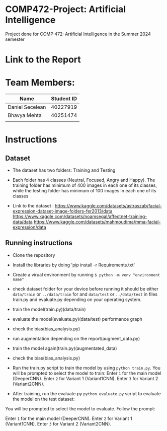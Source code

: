# COMP472-Project: Artificial Intelligence

Project done for COMP 472: Artificial Intelligence in the Summer 2024 semester

# Link to the Report



# Team Members:

| Name               | Student ID |
| ------------------ | ---------- |
|   Daniel Secelean  |  40227919  |
|   Bhavya Mehta     |  40251474  |
|||

# Instructions

## Dataset

- The dataset has two folders: Training and Testing
- Each folder has 4 classes (Neutral, Focused, Angry and Happy). The training folder has minimum of 400 images in each one of its classes, while the testing folder has minimum of 100 images in each one of its classes

- Link to the dataset :
https://www.kaggle.com/datasets/astraszab/facial-expression-dataset-image-folders-fer2013/data 
https://www.kaggle.com/datasets/noamsegal/affectnet-training-data/data
https://www.kaggle.com/datasets/mahmoudima/mma-facial-expression/data

## Running instructions

- Clone the repository
- Install the libraries by doing 'pip install -r Requirements.txt'
- Create a virual environment by running
  `$ python -m venv "environment name"`
- check dataset folder for your device before running it should be either `data/train` or `../data/train` for and `data/test` or `../data/test` in files train.py and evaluate.py depending on your operating system.

 - train the model(train.py)(data/train)
- evaluate the model(evaluate.py)(data/test) performance graph
- check the bias(bias_analysis.py)
- run augmentation depending on the report(augment_data.py)
- train the model again(train.py)(augmentated_data)
- check the bias(bias_analysis.py)



- Run the train.py script to train the model by using `python train.py`. You will be prompted to select the model to train:
Enter `1` for the main model (DeeperCNN).
Enter `2` for Variant 1 (Variant1CNN).
Enter `3` for Variant 2 (Variant2CNN).

- After training, run the evaluate.py `python evaluate.py` script to evaluate the model on the test dataset:

You will be prompted to select the model to evaluate. Follow the prompt:

Enter `1` for the main model (DeeperCNN).
Enter `2` for Variant 1 (Variant1CNN).
Enter `3` for Variant 2 (Variant2CNN).


